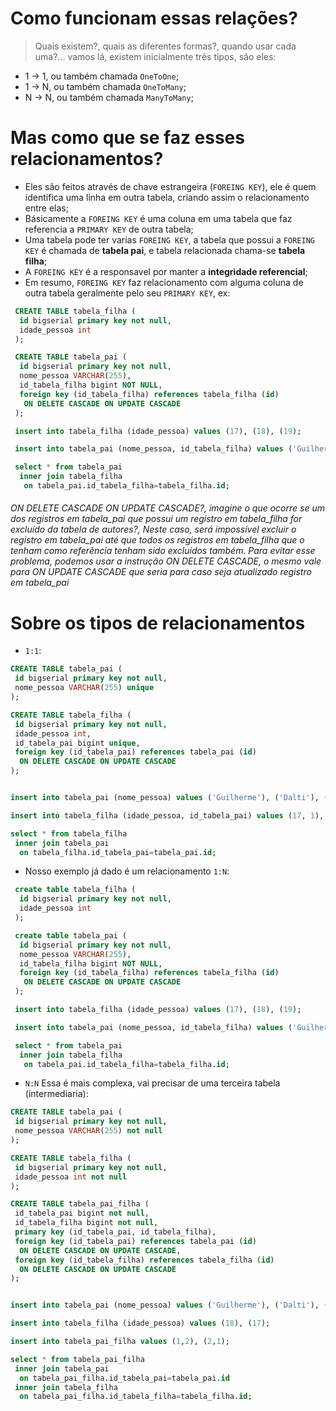 # Como funcionam essas relações?
> Quais existem?, quais as diferentes formas?, quando usar cada uma?... vamos lá, existem inicialmente três tipos, são eles:
 - 1 &rarr; 1, ou também chamada `OneToOne`;
 - 1 &rarr; N, ou também chamada `OneToMany`;
 - N &rarr; N, ou também chamada `ManyToMany`;

# Mas como que se faz esses relacionamentos?
 - Eles são feitos através de chave estrangeira (`FOREING KEY`), ele é quem identifica uma linha em outra tabela, criando assim o relacionamento entre elas;
 - Básicamente a `FOREING KEY` é uma coluna em uma tabela que faz referencia a `PRIMARY KEY` de outra tabela;
 - Uma tabela pode ter varias `FOREING KEY`, a tabela que possui a `FOREING KEY` é chamada de **tabela pai**, e tabela relacionada chama-se **tabela filha**;
 - A `FOREING KEY` é a responsavel por manter a **integridade referencial**;
 - Em resumo, `FOREING KEY` faz relacionamento com alguma coluna de outra tabela geralmente pelo seu `PRIMARY KEY`, ex:
 ```sql
  CREATE TABLE tabela_filha (
   id bigserial primary key not null,
   idade_pessoa int
  );

  CREATE TABLE tabela_pai (
   id bigserial primary key not null,
   nome_pessoa VARCHAR(255),
   id_tabela_filha bigint NOT NULL,
   foreign key (id_tabela_filha) references tabela_filha (id)
    ON DELETE CASCADE ON UPDATE CASCADE
  );

  insert into tabela_filha (idade_pessoa) values (17), (18), (19);

  insert into tabela_pai (nome_pessoa, id_tabela_filha) values ('Guilherme', 1), ('Dalti', 2);

  select * from tabela_pai
   inner join tabela_filha
    on tabela_pai.id_tabela_filha=tabela_filha.id;
 ```

<h6>ON DELETE CASCADE ON UPDATE CASCADE?, imagine o que ocorre se um dos registros em tabela_pai que possui um registro em tabela_filha for excluído da tabela de autores?, Neste caso, será impossível excluir o registro em tabela_pai até que todos os registros em tabela_filha que o tenham como referência tenham sido excluídos também. Para evitar esse problema, podemos usar a instrução ON DELETE CASCADE, o mesmo vale para ON UPDATE CASCADE que seria para caso seja atualizado registro em tabela_pai</h6>

# Sobre os tipos de relacionamentos
 - `1:1`:
 ```sql
 CREATE TABLE tabela_pai (
  id bigserial primary key not null,
  nome_pessoa VARCHAR(255) unique
 );

 CREATE TABLE tabela_filha (
  id bigserial primary key not null,
  idade_pessoa int,
  id_tabela_pai bigint unique,
  foreign key (id_tabela_pai) references tabela_pai (id)
   ON DELETE CASCADE ON UPDATE CASCADE
 );


 insert into tabela_pai (nome_pessoa) values ('Guilherme'), ('Dalti'), ('Denis');

 insert into tabela_filha (idade_pessoa, id_tabela_pai) values (17, 1), (18, 2);

 select * from tabela_filha
  inner join tabela_pai
   on tabela_filha.id_tabela_pai=tabela_pai.id;
 ```
 - Nosso exemplo já dado é um relacionamento `1:N`:
  ```sql
   create table tabela_filha (
    id bigserial primary key not null,
    idade_pessoa int
   );

   create table tabela_pai (
    id bigserial primary key not null,
    nome_pessoa VARCHAR(255),
    id_tabela_filha bigint NOT NULL,
    foreign key (id_tabela_filha) references tabela_filha (id)
     ON DELETE CASCADE ON UPDATE CASCADE
   );

   insert into tabela_filha (idade_pessoa) values (17), (18), (19);

   insert into tabela_pai (nome_pessoa, id_tabela_filha) values ('Guilherme', 1), ('Dalti', 2);

   select * from tabela_pai
    inner join tabela_filha
     on tabela_pai.id_tabela_filha=tabela_filha.id;
  ```
  - `N:N` Essa é mais complexa, vai precisar de uma terceira tabela (intermediaria):
  ```sql
  CREATE TABLE tabela_pai (
   id bigserial primary key not null,
   nome_pessoa VARCHAR(255) not null
  );

  CREATE TABLE tabela_filha (
   id bigserial primary key not null,
   idade_pessoa int not null
  );

  CREATE TABLE tabela_pai_filha (
   id_tabela_pai bigint not null,
   id_tabela_filha bigint not null,
   primary key (id_tabela_pai, id_tabela_filha),
   foreign key (id_tabela_pai) references tabela_pai (id)
    ON DELETE CASCADE ON UPDATE CASCADE,
   foreign key (id_tabela_filha) references tabela_filha (id)
    ON DELETE CASCADE ON UPDATE CASCADE
  );


  insert into tabela_pai (nome_pessoa) values ('Guilherme'), ('Dalti'), ('Denis');

  insert into tabela_filha (idade_pessoa) values (18), (17);

  insert into tabela_pai_filha values (1,2), (2,1);

  select * from tabela_pai_filha 
   inner join tabela_pai
    on tabela_pai_filha.id_tabela_pai=tabela_pai.id
   inner join tabela_filha
    on tabela_pai_filha.id_tabela_filha=tabela_filha.id;
  ```
